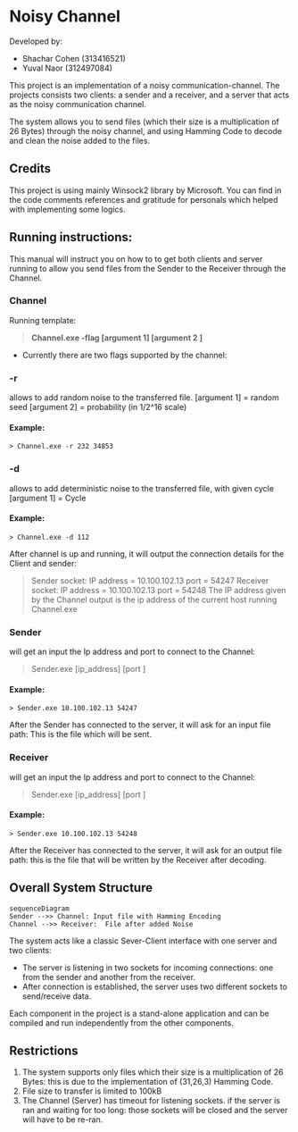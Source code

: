# Noisy Channel 
Developed by:
* Shachar Cohen (313416521) 
* Yuval Naor (312497084) 

This project is an implementation of a noisy communication-channel.
The projects consists two clients: a sender and a receiver, and a server that acts as the noisy communication channel.

The system allows you to send files (which their size is a multiplication of 26 Bytes) through the noisy channel, and using Hamming Code to decode and clean the noise added to the files.

## Credits
This project is using mainly Winsock2 library by Microsoft.
You can find in the code comments  references and gratitude for personals which helped with implementing some logics.

## Running instructions:

This manual will instruct you on how to to get both clients and server running to allow you send files from the Sender to the Receiver through the Channel.

### Channel

Running template: 
>**Channel.exe -flag [argument 1] [argument 2 ]**
* Currently there are two flags supported by the channel: 
### -r
allows to add random noise to the transferred file.
	   [argument 1] = random seed
	   [argument 2] = probability (in 1/2^16 scale)
####	**Example**:
	> Channel.exe -r 232 34853
### -d
allows to add deterministic noise to the transferred file, with given cycle
	   [argument 1] = Cycle
####	**Example**:
	> Channel.exe -d 112
After channel is up and running, it will output the connection details for the Client and sender:

 >Sender socket: IP address = 10.100.102.13 port = 54247
Receiver socket: IP address = 10.100.102.13 port = 54248
The IP address given by the Channel output is the ip address of the current host running Channel.exe


### Sender

will get an input the Ip address and port to connect to the Channel:
>Sender.exe [ip_address] [port ]

####	**Example**:
	> Sender.exe 10.100.102.13 54247
After the Sender has connected to the server, it will ask for an input file path: This is the file which will be sent.



### Receiver
will get an input the Ip address and port to connect to the Channel:
>Sender.exe [ip_address] [port ]

####	**Example**:
	> Sender.exe 10.100.102.13 54248
After the Receiver has connected to the server, it will ask for an output file path: this is the file that will be written by the Receiver after decoding.



## Overall System Structure


```mermaid
sequenceDiagram
Sender -->> Channel: Input file with Hamming Encoding
Channel -->> Receiver:  File after added Noise   
```
The system acts like a classic Sever-Client interface with one server and two clients:

- The server is listening in two sockets for incoming connections: one from the sender and another from the receiver.
- After connection is established, the server uses two different sockets to send/receive data.

Each component in the project is a stand-alone application and can be compiled and run independently from the other components.
 
## Restrictions
1. The system supports only files which their size is a multiplication of 26 Bytes: this is due to the implementation of (31,26,3) Hamming Code.
2. File size to transfer is limited to 100kB
3. The Channel (Server) has timeout for listening sockets. if the server is ran and waiting for too long: those sockets will be closed and the server will have to be re-ran.
